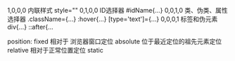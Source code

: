 1,0,0,0 内联样式 style=""
0,1,0,0 ID选择器 #idName{...}
0,0,1,0 类、伪类、属性选择器 .className={...} :hover{...} [type='text']={...}
0,0,0,1 标签和伪元素 div{...} ::after{...

position:
fixed 相对于 浏览器窗口定位
absolute 位于最近定位的祖先元素定位 
relative 相对于正常位置定位
static 